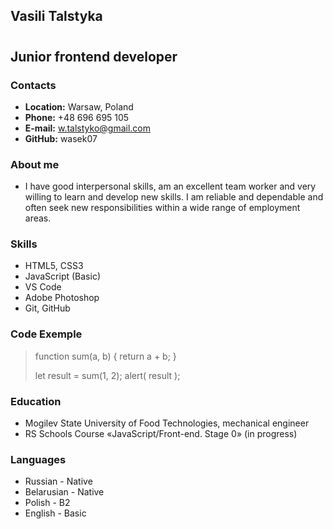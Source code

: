 ## **Vasili Talstyka** ##
#
## Junior frontend developer ##
### Contacts ###
* **Location:** Warsaw, Poland
* **Phone:** +48 696 695 105
* **E-mail:** w.talstyko@gmail.com
* **GitHub:** wasek07


### About me ###
* I have good interpersonal skills, am an excellent team worker and very willing to learn and develop new skills.
I am reliable and dependable and often seek new responsibilities within a wide range of employment areas.

### Skills ###
* HTML5, CSS3
* JavaScript (Basic)
* VS Code
* Adobe Photoshop
* Git, GitHub

### Code Exemple ###
> function sum(a, b) {
>  return a + b;
> }
>
> let result = sum(1, 2);
> alert( result );
### Education ###
* Mogilev State University of Food Technologies, mechanical engineer
* RS Schools Course «JavaScript/Front-end. Stage 0» (in progress)

### Languages ###
* Russian - Native
* Belarusian - Native
* Polish - B2
* English - Basic